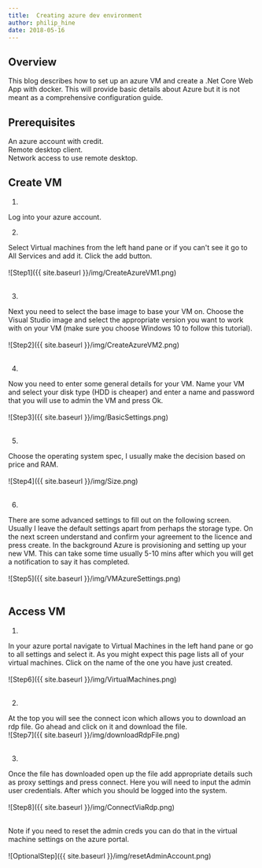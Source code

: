 ```yaml
---
title:  Creating azure dev environment
author: philip_hine
date: 2018-05-16
--- 
```


## Overview
This blog describes how to set up an azure VM and create a .Net Core Web App with docker. This will provide basic details about Azure but it is not meant as a comprehensive configuration guide.

## Prerequisites
An azure account with credit.<br/>
Remote desktop client.<br/>
Network access to use remote desktop.

## Create VM

1) 
Log into your azure account.

2) 
Select Virtual machines from the left hand pane or if you can't see it go to All Services and add it. Click the add button.<br/><br/>
![Step1]({{ site.baseurl }}/img/CreateAzureVM1.png)<br/><br/>

3) 
Next you need to select the base image to base your VM on. Choose the Visual Studio image and select the appropriate version you want to work with on your VM (make sure you choose Windows 10 to follow this tutorial).<br/><br/>
![Step2]({{ site.baseurl }}/img/CreateAzureVM2.png)<br/><br/>

4) 
Now you need to enter some general details for your VM. Name your VM and select your disk type (HDD is cheaper) and enter a name and password that you will use to admin the VM and press Ok.<br/><br/>
![Step3]({{ site.baseurl }}/img/BasicSettings.png)<br/><br/>


5)  
Choose the operating system spec, I usually make the decision based on price and RAM.<br/><br/>
![Step4]({{ site.baseurl }}/img/Size.png)<br/><br/>


6) 
There are some advanced settings to fill out on the following screen. Usually I leave the default settings apart from perhaps the storage type. On the next screen understand and confirm your agreement to the licence and press create. In the background Azure is provisioning and setting up your new VM. This can take some time usually 5-10 mins after which you will get a notification to say it has completed.<br/><br/>
![Step5]({{ site.baseurl }}/img/VMAzureSettings.png)<br/><br/>

## Access VM

1) 
In your azure portal navigate to Virtual Machines in the left hand pane or go to all settings and select it. As you might expect this page lists all of your virtual machines. Click on the name of the one you have just created.<br/><br/>
![Step6]({{ site.baseurl }}/img/VirtualMachines.png)<br/><br/>


2) 
At the top you will see the connect icon which allows you to download an rdp file. Go ahead and click on it and download the file.<br/>
![Step7]({{ site.baseurl }}/img/downloadRdpFile.png)<br/><br/>


3) 
Once the file has downloaded open up the file add appropriate details such as proxy settings and press connect. Here you will need to input the admin user credentials. After which you should be logged into the system.<br/><br/>
![Step8]({{ site.baseurl }}/img/ConnectViaRdp.png)<br/><br/>

Note if you need to reset the admin creds you can do that in the virtual machine settings on the azure portal.<br/><br/>
![OptionalStep]({{ site.baseurl }}/img/resetAdminAccount.png)<br/><br/>

